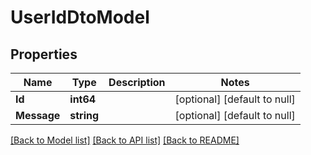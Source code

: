 # UserIdDtoModel

## Properties
Name | Type | Description | Notes
------------ | ------------- | ------------- | -------------
**Id** | **int64** |  | [optional] [default to null]
**Message** | **string** |  | [optional] [default to null]

[[Back to Model list]](../README.md#documentation-for-models) [[Back to API list]](../README.md#documentation-for-api-endpoints) [[Back to README]](../README.md)


